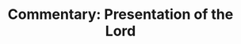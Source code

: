 ---
title: "Commentary: Presentation of the Lord"
layout: reader
description: "Theme: Jesus Christ, a sign that is opposed."
feature_image: posts/commentary-presentation.jpg
category: commentary
published: true
---